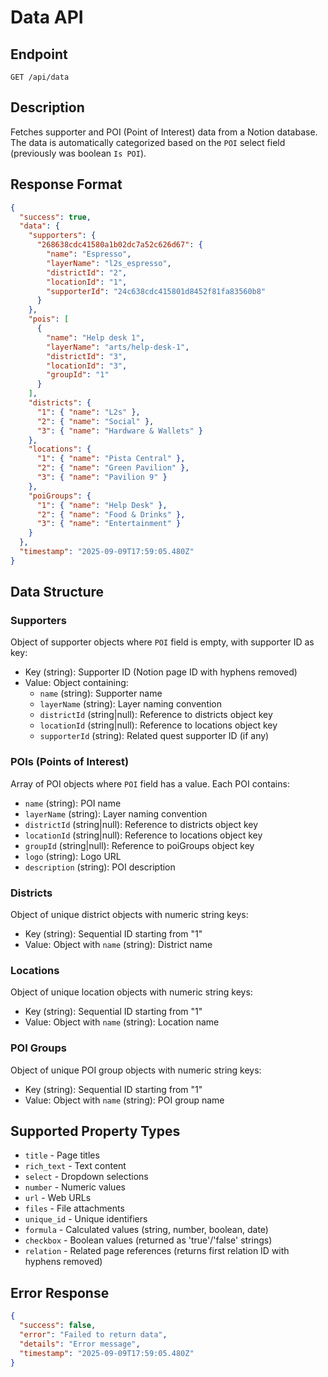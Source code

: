 # Data API

## Endpoint
`GET /api/data`

## Description
Fetches supporter and POI (Point of Interest) data from a Notion database. The data is automatically categorized based on the `POI` select field (previously was boolean `Is POI`).

## Response Format

```json
{
  "success": true,
  "data": {
    "supporters": {
      "268638cdc41580a1b02dc7a52c626d67": {
        "name": "Espresso",
        "layerName": "l2s_espresso",
        "districtId": "2",
        "locationId": "1",
        "supporterId": "24c638cdc415801d8452f81fa83560b8"
      }
    },
    "pois": [
      {
        "name": "Help desk 1",
        "layerName": "arts/help-desk-1",
        "districtId": "3",
        "locationId": "3",
        "groupId": "1"
      }
    ],
    "districts": {
      "1": { "name": "L2s" },
      "2": { "name": "Social" },
      "3": { "name": "Hardware & Wallets" }
    },
    "locations": {
      "1": { "name": "Pista Central" },
      "2": { "name": "Green Pavilion" },
      "3": { "name": "Pavilion 9" }
    },
    "poiGroups": {
      "1": { "name": "Help Desk" },
      "2": { "name": "Food & Drinks" },
      "3": { "name": "Entertainment" }
    }
  },
  "timestamp": "2025-09-09T17:59:05.480Z"
}
```

## Data Structure

### Supporters
Object of supporter objects where `POI` field is empty, with supporter ID as key:

- Key (string): Supporter ID (Notion page ID with hyphens removed)
- Value: Object containing:
  - `name` (string): Supporter name
  - `layerName` (string): Layer naming convention
  - `districtId` (string|null): Reference to districts object key
  - `locationId` (string|null): Reference to locations object key
  - `supporterId` (string): Related quest supporter ID (if any)

### POIs (Points of Interest)
Array of POI objects where `POI` field has a value. Each POI contains:

- `name` (string): POI name
- `layerName` (string): Layer naming convention
- `districtId` (string|null): Reference to districts object key
- `locationId` (string|null): Reference to locations object key
- `groupId` (string|null): Reference to poiGroups object key
- `logo` (string): Logo URL
- `description` (string): POI description

### Districts
Object of unique district objects with numeric string keys:

- Key (string): Sequential ID starting from "1"
- Value: Object with `name` (string): District name

### Locations

Object of unique location objects with numeric string keys:

- Key (string): Sequential ID starting from "1"
- Value: Object with `name` (string): Location name

### POI Groups

Object of unique POI group objects with numeric string keys:

- Key (string): Sequential ID starting from "1"
- Value: Object with `name` (string): POI group name

## Supported Property Types
- `title` - Page titles
- `rich_text` - Text content
- `select` - Dropdown selections
- `number` - Numeric values
- `url` - Web URLs
- `files` - File attachments
- `unique_id` - Unique identifiers
- `formula` - Calculated values (string, number, boolean, date)
- `checkbox` - Boolean values (returned as 'true'/'false' strings)
- `relation` - Related page references (returns first relation ID with hyphens removed)

## Error Response
```json
{
  "success": false,
  "error": "Failed to return data",
  "details": "Error message",
  "timestamp": "2025-09-09T17:59:05.480Z"
}
```
